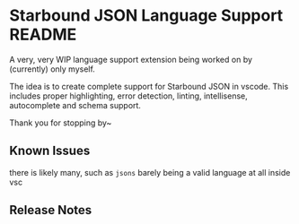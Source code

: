 # Starbound JSON Language Support README

A very, very WIP language support extension being worked on by (currently) only myself.

The idea is to create complete support for Starbound JSON in vscode. This includes proper highlighting, error detection, linting, intellisense, autocomplete and schema support.

Thank you for stopping by~

## Known Issues

there is likely many, such as `jsons` barely being a valid language at all inside vsc

## Release Notes

<!---### 0.0.1

 ### Initial Release

```diff

The initial release, doesn't have much in it.

+ Language is registered by VSCode as Starbound JSON / jsons
+ Basic support for commenting, brackets, auto-close
+ Wrote this thing literally at all
+ Uploaded the thing to the marketplace lol
- nothing
```-->
